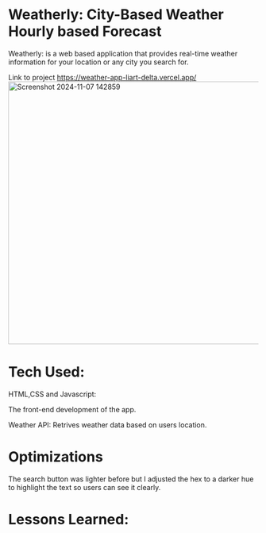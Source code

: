 # Weatherly: City-Based Weather Hourly based Forecast

Weatherly: is a web based application that provides real-time weather information for your location or any city you search for.


Link to project https://weather-app-liart-delta.vercel.app/
<img width="529" alt="Screenshot 2024-11-07 142859" src="https://github.com/user-attachments/assets/9aa04a5d-57da-4331-b970-2d64d67982ec">




# Tech Used:

HTML,CSS and Javascript:

The front-end development of the app.

Weather API: Retrives weather data based on users location.

# Optimizations
The search button was lighter before but I adjusted the hex to a darker hue to highlight the text so users can see it clearly.



# Lessons Learned:



